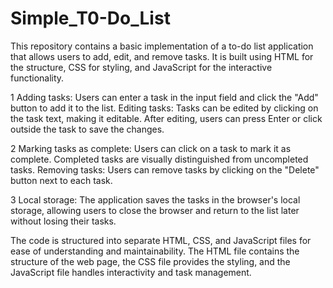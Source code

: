 # Simple_T0-Do_List
This repository contains a basic implementation of a to-do list application that allows users to add, edit, and remove tasks. It is built using HTML for the structure, CSS for styling, and JavaScript for the interactive functionality.

1 Adding tasks: Users can enter a task in the input field and click the "Add" button to add it to the list.
Editing tasks: Tasks can be edited by clicking on the task text, making it editable. After editing, users can press Enter or click outside the task to save the changes.

2 Marking tasks as complete: Users can click on a task to mark it as complete. Completed tasks are visually distinguished from uncompleted tasks.
Removing tasks: Users can remove tasks by clicking on the "Delete" button next to each task.

3 Local storage: The application saves the tasks in the browser's local storage, allowing users to close the browser and return to the list later without losing their tasks.

The code is structured into separate HTML, CSS, and JavaScript files for ease of understanding and maintainability. The HTML file contains the structure of the web page, the CSS file provides the styling, and the JavaScript file handles interactivity and task management.
